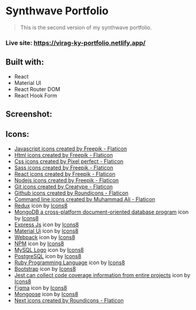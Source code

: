 # Synthwave Portfolio

> This is the second version of my synthwave portfolio.

### Live site: https://virag-ky-portfolio.netlify.app/

## Built with:

- React
- Material UI
- React Router DOM
- React Hook Form

## Screenshot:

## Icons:

- <a href="https://www.flaticon.com/free-icons/javascript" title="javascript icons">Javascript icons created by Freepik - Flaticon</a>
- <a href="https://www.flaticon.com/free-icons/html" title="html icons">Html icons created by Freepik - Flaticon</a>
- <a href="https://www.flaticon.com/free-icons/css" title="css icons">Css icons created by Pixel perfect - Flaticon</a>
- <a href="https://www.flaticon.com/free-icons/sass" title="sass icons">Sass icons created by Freepik - Flaticon</a>
- <a href="https://www.flaticon.com/free-icons/react" title="react icons">React icons created by Freepik - Flaticon</a>
- <a href="https://www.flaticon.com/free-icons/nodejs" title="nodejs icons">Nodejs icons created by Freepik - Flaticon</a>
- <a href="https://www.flaticon.com/free-icons/git" title="git icons">Git icons created by Creatype - Flaticon</a>
- <a href="https://www.flaticon.com/free-icons/github" title="github icons">Github icons created by Roundicons - Flaticon</a>
- <a href="https://www.flaticon.com/free-icons/command-line" title="command line icons">Command line icons created by Muhammad Ali - Flaticon</a>
- <a target="_blank" href="https://icons8.com/icon/jD-fJzVguBmw/redux">Redux</a> icon by <a target="_blank" href="https://icons8.com">Icons8</a>
- <a target="_blank" href="https://icons8.com/icon/tBBf3P8HL0vR/mongodb-a-cross-platform-document-oriented-database-program">MongoDB a cross-platform document-oriented database program</a> icon by <a target="_blank" href="https://icons8.com">Icons8</a>
- <a target="_blank" href="https://icons8.com/icon/PZQVBAxaueDJ/express-js">Express Js</a> icon by <a target="_blank" href="https://icons8.com">Icons8</a>
- <a target="_blank" href="https://icons8.com/icon/gFw7X5Tbl3ss/material-ui">Material Ui</a> icon by <a target="_blank" href="https://icons8.com">Icons8</a>
- <a target="_blank" href="https://icons8.com/icon/sOWbK4N3cxGh/webpack">Webpack</a> icon by <a target="_blank" href="https://icons8.com">Icons8</a>
- <a target="_blank" href="https://icons8.com/icon/24895/npm">NPM</a> icon by <a target="_blank" href="https://icons8.com">Icons8</a>
- <a target="_blank" href="https://icons8.com/icon/UFXRpPFebwa2/mysql-logo">MySQL Logo</a> icon by <a target="_blank" href="https://icons8.com">Icons8</a>
- <a target="_blank" href="https://icons8.com/icon/38561/postgresql">PostgreSQL</a> icon by <a target="_blank" href="https://icons8.com">Icons8</a>
- <a target="_blank" href="https://icons8.com/icon/22189/ruby-programming-language">Ruby Programming Language</a> icon by <a target="_blank" href="https://icons8.com">Icons8</a>
- <a target="_blank" href="https://icons8.com/icon/84710/bootstrap">Bootstrap</a> icon by <a target="_blank" href="https://icons8.com">Icons8</a>
- <a target="_blank" href="https://icons8.com/icon/3u82blvEilbF/jest-can-collect-code-coverage-information-from-entire-projects">Jest can collect code coverage information from entire projects</a> icon by <a target="_blank" href="https://icons8.com">Icons8</a>
- <a target="_blank" href="https://icons8.com/icon/zfHRZ6i1Wg0U/figma">Figma</a> icon by <a target="_blank" href="https://icons8.com">Icons8</a>
- <a target="_blank" href="https://icons8.com/icon/gKfcEStXI1Hm/mongoose">Mongoose</a> icon by <a target="_blank" href="https://icons8.com">Icons8</a>
- <a href="https://www.flaticon.com/free-icons/next" title="next icons">Next icons created by Roundicons - Flaticon</a>
